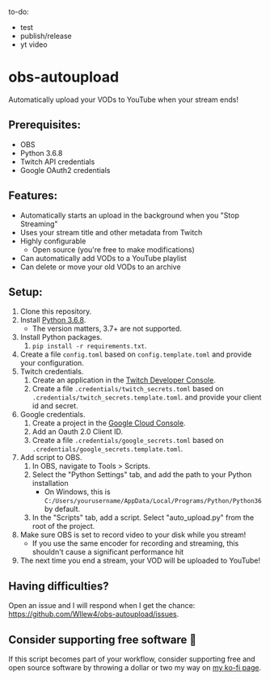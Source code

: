to-do:
* test
* publish/release
* yt video

# obs-autoupload
Automatically upload your VODs to YouTube when your stream ends!

## Prerequisites:
* OBS
* Python 3.6.8
* Twitch API credentials
* Google OAuth2 credentials

## Features:
* Automatically starts an upload in the background when you "Stop Streaming"
* Uses your stream title and other metadata from Twitch
* Highly configurable
	* Open source (you're free to make modifications)
* Can automatically add VODs to a YouTube playlist
* Can delete or move your old VODs to an archive

## Setup:
1. Clone this repository.
1. Install [Python 3.6.8](https://www.python.org/downloads/release/python-368/).
	* The version matters, 3.7+ are not supported.
1. Install Python packages.
	1. `pip install -r requirements.txt`.
1. Create a file `config.toml` based on `config.template.toml`
and provide your configuration.
1. Twitch credentials.
	1. Create an application in the [Twitch Developer Console](https://dev.twitch.tv/console/apps).
	1. Create a file `.credentials/twitch_secrets.toml` based on `.credentials/twitch_secrets.template.toml`.
and provide your client id and secret.
1. Google credentials.
	1. Create a project in the [Google Cloud Console](https://console.cloud.google.com/welcome).
	1. Add an Oauth 2.0 Client ID.
	1. Create a file `.credentials/google_secrets.toml` based on `.credentials/google_secrets.template.toml`.
1. Add script to OBS.
	1. In OBS, navigate to Tools > Scripts.
	1. Select the "Python Settings" tab, and add the path to your Python installation
		* On Windows, this is `C:/Users/yourusername/AppData/Local/Programs/Python/Python36` by default.
	1. In the "Scripts" tab, add a script. Select "auto_upload.py" from the root of the project.
1. Make sure OBS is set to record video to your disk while you stream!
	* If you use the same encoder for recording and streaming, this shouldn't cause a significant performance hit
1. The next time you end a stream, your VOD will be uploaded to YouTube!

## Having difficulties?
Open an issue and I will respond when I get the chance:
https://github.com/Wllew4/obs-autoupload/issues.

## Consider supporting free software 💖
If this script becomes part of your workflow, consider supporting free and open source software by throwing a dollar or two my way on [my ko-fi page](https://ko-fi.com/soupsu).
